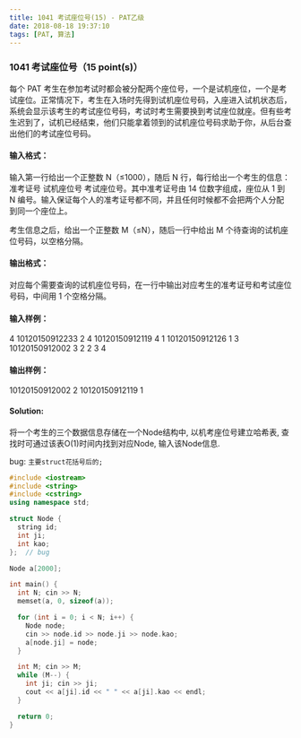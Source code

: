 ```yaml
---
title: 1041 考试座位号(15) - PAT乙级
date: 2018-08-18 19:37:10
tags: [PAT, 算法]
---
```


### 1041 考试座位号（15 point(s)）

每个 PAT 考生在参加考试时都会被分配两个座位号，一个是试机座位，一个是考试座位。正常情况下，考生在入场时先得到试机座位号码，入座进入试机状态后，系统会显示该考生的考试座位号码，考试时考生需要换到考试座位就座。但有些考生迟到了，试机已经结束，他们只能拿着领到的试机座位号码求助于你，从后台查出他们的考试座位号码。

#### 输入格式：

输入第一行给出一个正整数 N（≤1000），随后 N 行，每行给出一个考生的信息：准考证号 试机座位号 考试座位号。其中准考证号由 14 位数字组成，座位从 1 到 N 编号。输入保证每个人的准考证号都不同，并且任何时候都不会把两个人分配到同一个座位上。

考生信息之后，给出一个正整数 M（≤N），随后一行中给出 M 个待查询的试机座位号码，以空格分隔。

#### 输出格式：

对应每个需要查询的试机座位号码，在一行中输出对应考生的准考证号和考试座位号码，中间用 1 个空格分隔。

#### 输入样例：
4
10120150912233 2 4
10120150912119 4 1
10120150912126 1 3
10120150912002 3 2
2
3 4

#### 输出样例：

10120150912002 2
10120150912119 1

#### Solution:

将一个考生的三个数据信息存储在一个Node结构中, 以机考座位号建立哈希表, 查找时可通过该表O(1)时间内找到对应Node, 输入该Node信息.

bug:
`主要struct花括号后的;`


```cpp
#include <iostream>
#include <string>
#include <cstring>
using namespace std;

struct Node {
  string id;
  int ji;
  int kao;
};  // bug

Node a[2000];

int main() {
  int N; cin >> N;
  memset(a, 0, sizeof(a));

  for (int i = 0; i < N; i++) {
    Node node;
    cin >> node.id >> node.ji >> node.kao;
    a[node.ji] = node;
  }

  int M; cin >> M;
  while (M--) {
    int ji; cin >> ji;
    cout << a[ji].id << " " << a[ji].kao << endl;
  }

  return 0;
}
```
